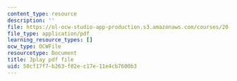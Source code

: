```yaml
---
content_type: resource
description: ''
file: https://ol-ocw-studio-app-production.s3.amazonaws.com/courses/20-219-becoming-the-next-bill-nye-writing-and-hosting-the-educational-show-january-iap-2015/50cf17f7b263f02ec17e11e4cb7600b3_kQnA60blp6o.pdf
file_type: application/pdf
learning_resource_types: []
ocw_type: OCWFile
resourcetype: Document
title: 3play pdf file
uid: 50cf17f7-b263-f02e-c17e-11e4cb7600b3
---
```


